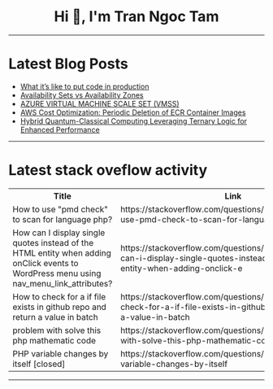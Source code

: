 <h1 align="center">Hi 👋, I'm Tran Ngoc Tam</h1>

---

# Latest Blog Posts 
<!-- BLOG-POST-LIST:START -->
- [What it’s like to put code in production](https://dev.to/shreyvijayvargiya/what-its-like-to-put-code-in-production-4m61)
- [Availability Sets vs Availability Zones](https://dev.to/dera2024/availability-sets-vs-availability-zones-2a4n)
- [AZURE VIRTUAL MACHINE SCALE SET &lpar;VMSS&rpar;](https://dev.to/presh1/azure-virtual-machine-scale-set-vmss-2lo3)
- [AWS Cost Optimization: Periodic Deletion of ECR Container Images](https://dev.to/siddhantkcode/aws-cost-optimization-periodic-deletion-of-ecr-container-images-3636)
- [Hybrid Quantum-Classical Computing Leveraging Ternary Logic for Enhanced Performance](https://dev.to/eric_dequ/hybrid-quantum-classical-computing-leveraging-ternary-logic-for-enhanced-performance-5aje)
<!-- BLOG-POST-LIST:END -->

---

# Latest stack oveflow activity
<table>
  <tr><th>Title</th><th>Link</th></tr>
  <!-- STACKOVERFLOW:START --><tr><td>How to use &quot;pmd check&quot; to scan for language php?</td><td>https://stackoverflow.com/questions/78679558/how-to-use-pmd-check-to-scan-for-language-php</td></tr><tr><td>How can I display single quotes instead of the HTML entity when adding onClick events to WordPress menu using nav_menu_link_attributes?</td><td>https://stackoverflow.com/questions/78679548/how-can-i-display-single-quotes-instead-of-the-html-entity-when-adding-onclick-e</td></tr><tr><td>How to check for a if file exists in github repo and return a value in batch</td><td>https://stackoverflow.com/questions/78679545/how-to-check-for-a-if-file-exists-in-github-repo-and-return-a-value-in-batch</td></tr><tr><td>problem with solve this php mathematic code</td><td>https://stackoverflow.com/questions/78679463/problem-with-solve-this-php-mathematic-code</td></tr><tr><td>PHP variable changes by itself [closed]</td><td>https://stackoverflow.com/questions/78679204/php-variable-changes-by-itself</td></tr><!-- STACKOVERFLOW:END -->
</table>

---


